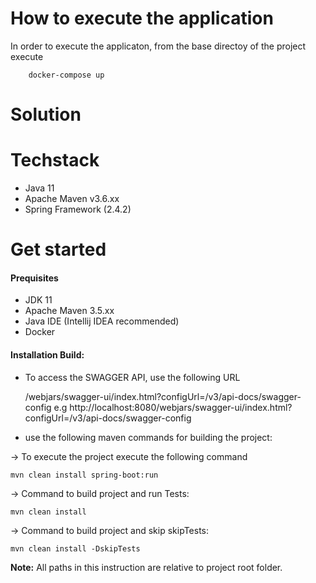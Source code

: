 How to execute the application
=========
In order to execute the applicaton, from the base directoy of the project
execute 

        docker-compose up

Solution
=========


Techstack
=========
* Java 11
* Apache Maven v3.6.xx
* Spring Framework (2.4.2)


Get started
===========

#### Prequisites
* JDK 11
* Apache Maven 3.5.xx
* Java IDE (Intellij IDEA recommended)
* Docker

#### Installation Build:
* To access the SWAGGER API, use the following URL

    
    <server>/webjars/swagger-ui/index.html?configUrl=/v3/api-docs/swagger-config
    e.g
    http://localhost:8080/webjars/swagger-ui/index.html?configUrl=/v3/api-docs/swagger-config

* use the following maven commands for building the project:

-> To execute the project execute the following command

    mvn clean install spring-boot:run

-> Command to build project and run Tests:
```
mvn clean install
```
-> Command to build project and skip skipTests:
```
mvn clean install -DskipTests
```
**Note:** All paths in this instruction are relative to project root folder.